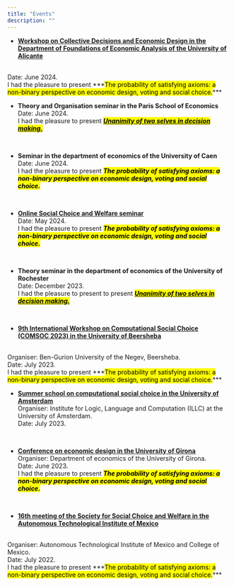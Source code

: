 ```yaml
---
title: "Events"
description: ""
---
```


* **[Workshop on Collective Decisions and Economic Design in the Department of Foundations of Economic Analysis of the University of Alicante](https://sites.google.com/view/workshopcollectivedecisions)**
<br>
  Date: June 2024. <br>
  I had the pleasure to present ***<mark class="blue">The probability of satisfying axioms: a non-binary perspective on economic design, voting and social choice.</mark>***

  <br>

* **Theory and Organisation seminar in the Paris School of Economics** <br>
  Date: June 2024. <br>
  I had the pleasure to present [***<mark class="blue">Unanimity of two selves in decision making.</mark>***](../research/research1/Unanimity_of_two_selves_in_decision_making.pdf)

<br>

* **Seminar in the department of economics of the University of Caen** <br>
  Date: June 2024. <br>
  I had the pleasure to present ***<mark class="blue">The probability of satisfying axioms: a non-binary perspective on economic design, voting and social choice.</mark>***

<br>

* **[Online Social Choice and Welfare seminar](https://sites.google.com/view/2021onlinescwseminars)** <br>
  Date: May 2024. <br>
  I had the pleasure to present ***<mark class="blue">The probability of satisfying axioms: a non-binary perspective on economic design, voting and social choice.</mark>***

<br>


* **Theory seminar in the department of economics of the University of Rochester** <br>
  Date: December 2023. <br>
  I had the pleasure to present to present [***<mark class="blue">Unanimity of two selves in decision making.</mark>***](../research/research1/Unanimity_of_two_selves_in_decision_making.pdf)

<br>


* **[9th International Workshop on Computational Social Choice (COMSOC 2023) in  the University of Beersheba](https://tzin.bgu.ac.il/~omerlev/comsoc.html)**
<br>
Organiser: Ben-Gurion University of the Negev, Beersheba.
<br>
Date: July 2023.<br>
I had the pleasure to present ***<mark class="blue">The probability of satisfying axioms: a non-binary perspective on economic design, voting and social choice.</mark>***

<br>


* **[Summer school on computational social choice in the University of Amsterdam](https://events.illc.uva.nl/comsoc-school-2023/#about)** <br>
  Organiser: Institute for Logic, Language and Computation (ILLC) at the University of Amsterdam. <br>
  Date: July 2023. <br>

<br>


* **[Conference on economic design in the University of Girona](https://sites.google.com/view/coed2023/home)** <br>
  Organiser: Department of economics of the University of Girona.
  <br>
  Date: June 2023. <br>
  I had the pleasure to present ***<mark class="blue">The probability of satisfying axioms: a non-binary perspective on economic design, voting and social choice.</mark>***

<br>



* **[16th meeting of the Society for Social Choice and Welfare in the Autonomous Technological Institute of Mexico](https://sscw2020.colmex.mx/)**
<br>
  Organiser: Autonomous Technological Institute of Mexico and College of Mexico.
  <br>
  Date: July 2022. <br>
  I had the pleasure to present ***<mark class="blue">The probability of satisfying axioms: a non-binary perspective on economic design, voting and social choice.</mark>***
  <br>
